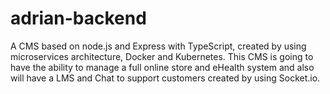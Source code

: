 # adrian-backend
A CMS based on node.js and Express with TypeScript, created by using microservices architecture, Docker and Kubernetes. This CMS is going to have the ability to manage a full online store and eHealth system and also will have a LMS and Chat to support customers created by using Socket.io.
